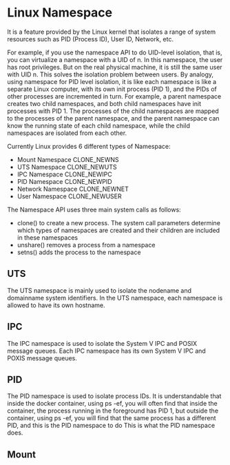 # Linux Namespace

It is a feature provided by the Linux kernel that isolates a range of system resources such as PID (Process ID), User ID, Network, etc.

For example, if you use the namespace API to do UID-level isolation, that is, you can virtualize a namespace with a UID of n. In this namespace, the user has root privileges. But on the real physical machine, it is still the same user with UID n. This solves the isolation problem between users. By analogy, using namespace for PID level isolation, it is like each namespace is like a separate Linux computer, with its own init process (PID 1), and the PIDs of other processes are incremented in turn. For example, a parent namespace creates two child namespaces, and both child namespaces have init processes with PID 1. The processes of the child namespaces are mapped to the processes of the parent namespace, and the parent namespace can know the running state of each child namespace, while the child namespaces are isolated from each other.

Currently Linux provides 6 different types of Namespace:

- Mount Namespace   CLONE_NEWNS
- UTS Namespace  CLONE_NEWUTS
- IPC Namespace  CLONE_NEWIPC
- PID Namespace  CLONE_NEWPID
- Network Namespace CLONE_NEWNET
- User Namespace  CLONE_NEWUSER

The Namespace API uses three main system calls as follows:

- clone() to create a new process. The system call parameters determine which types of namespaces are created and their children are included in these namespaces
- unshare() removes a process from a namespace
- setns() adds the process to the namespace

## UTS

The UTS namespace is mainly used to isolate the nodename and domainname system identifiers. In the UTS namespace, each namespace is allowed to have its own hostname.

## IPC

The IPC namespace is used to isolate the System V IPC and POSIX message queues. Each IPC namespace has its own System V IPC and POXIS message queues.

## PID

The PID namespace is used to isolate process IDs. It is understandable that inside the docker container, using ps -ef, you will often find that inside the container, the process running in the foreground has PID 1, but outside the container, using ps -ef, you will find that the same process has a different PID, and this is the PID namespace to do This is what the PID namespace does.

## Mount

